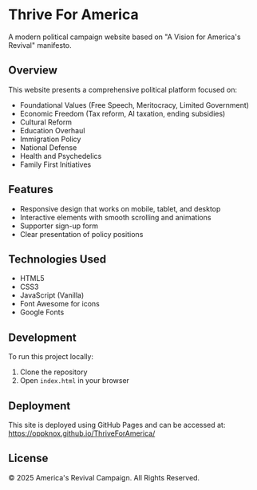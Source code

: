 # Thrive For America

A modern political campaign website based on "A Vision for America's Revival" manifesto.

## Overview

This website presents a comprehensive political platform focused on:

- Foundational Values (Free Speech, Meritocracy, Limited Government)
- Economic Freedom (Tax reform, AI taxation, ending subsidies)
- Cultural Reform
- Education Overhaul
- Immigration Policy
- National Defense
- Health and Psychedelics
- Family First Initiatives

## Features

- Responsive design that works on mobile, tablet, and desktop
- Interactive elements with smooth scrolling and animations
- Supporter sign-up form
- Clear presentation of policy positions

## Technologies Used

- HTML5
- CSS3
- JavaScript (Vanilla)
- Font Awesome for icons
- Google Fonts

## Development

To run this project locally:

1. Clone the repository
2. Open `index.html` in your browser

## Deployment

This site is deployed using GitHub Pages and can be accessed at: https://oppknox.github.io/ThriveForAmerica/

## License

© 2025 America's Revival Campaign. All Rights Reserved.

